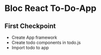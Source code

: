 # Bloc React To-Do-App

## First Checkpoint

* Create App framework
* Create todo components in todo.js
* Import todo to app